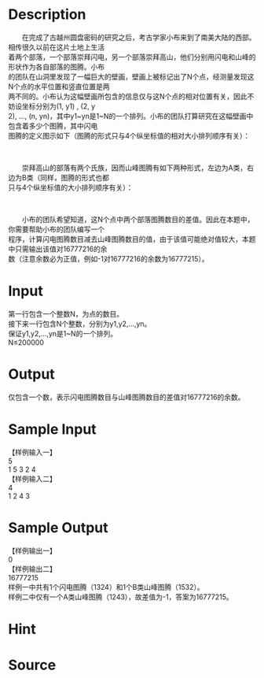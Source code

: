 
# Description

<div class="content"><div>　　在完成了古越州圆盘密码的研究之后，考古学家小布来到了南美大陆的西部。相传很久以前在这片土地上生活</div>
<div>着两个部落，一个部落崇拜闪电，另一个部落崇拜高山，他们分别用闪电和山峰的形状作为各自部落的图腾。小布</div>
<div>的团队在山洞里发现了一幅巨大的壁画，壁画上被标记出了N个点，经测量发现这N个点的水平位置和竖直位置是两</div>
<div>两不同的。小布认为这幅壁画所包含的信息仅与这N个点的相对位置有关，因此不妨设坐标分别为(1, y1) , (2, y</div>
<div>2), ..., (n, yn)，其中y1~yn是1~N的一个排列。小布的团队打算研究在这幅壁画中包含着多少个图腾，其中闪电</div>
<div>图腾的定义图示如下（图腾的形式只与4个纵坐标值的相对大小排列顺序有关）：</div>
<p> <img alt="" border="0" src="source/bzoj/1145/img/aHR0cHM6Ly9seWRzeS5jb20vSnVkZ2VPbmxpbmUvaW1hZ2VzLzExNDVfMS5qcGc=.jpg"/></p>
<div>　　崇拜高山的部落有两个氏族，因而山峰图腾有如下两种形式，左边为A类，右边为B类（同样，图腾的形式也都</div>
<div>只与4个纵坐标值的大小排列顺序有关）：</div>
<p></p>
<p><img alt="" border="0" src="source/bzoj/1145/img/aHR0cHM6Ly9seWRzeS5jb20vSnVkZ2VPbmxpbmUvaW1hZ2VzLzExNDVfMi5qcGc=.jpg"/> </p>
<div>　　小布的团队希望知道，这N个点中两个部落图腾数目的差值。因此在本题中，你需要帮助小布的团队编写一个</div>
<div>程序，计算闪电图腾数目减去山峰图腾数目的值，由于该值可能绝对值较大，本题中只需输出该值对16777216的余</div>
<div>数（注意余数必为正值，例如-1对16777216的余数为16777215）。</div></div>

# Input

<div class="content"><div>
<div>第一行包含一个整数N，为点的数目。</div>
<div>接下来一行包含N个整数，分别为y1,y2,…,yn。</div>
<div>保证y1,y2,…,yn是1~N的一个排列。</div>
<div>N≤200000</div>
</div></div>

# Output

<div class="content"><p>仅包含一个数，表示闪电图腾数目与山峰图腾数目的差值对16777216的余数。</p></div>

# Sample Input

<div class="content"><span class="sampledata">【样例输入一】<br/>
 5<br/>
  1 5 3 2 4<br/>
【样例输入二】<br/>
 4<br/>
  1 2 4 3</span></div>

# Sample Output

<div class="content"><span class="sampledata">【样例输出一】<br/>
0<br/>
【样例输出二】<br/>
16777215<br/>
样例一中共有1个闪电图腾（1324）和1个B类山峰图腾（1532）。<br/>
样例二中仅有一个A类山峰图腾（1243），故差值为-1，答案为16777215。</span></div>

# Hint

<div class="content"><p></p></div>

# Source

<div class="content"><p><a href="problemset.php?search="></a></p></div>

